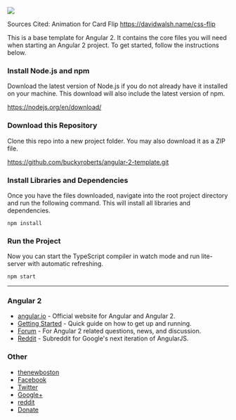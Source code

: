 ![](http://i.imgur.com/CqXcsZ9.png)

Sources Cited:
Animation for Card Flip
https://davidwalsh.name/css-flip


This is a base template for Angular 2. It contains the core files you will need when starting an Angular 2 project.
To get started, follow the instructions below.

### Install Node.js and npm

Download the latest version of Node.js if you do not already have it installed on your machine. This download will also
include the latest version of npm.

https://nodejs.org/en/download/

### Download this Repository

Clone this repo into a new project folder. You may also download it as a ZIP file.

https://github.com/buckyroberts/angular-2-template.git

### Install Libraries and Dependencies

Once you have the files downloaded, navigate into the root project directory and run the following command. This will
install all libraries and dependencies.

`npm install`

### Run the Project

Now you can start the TypeScript compiler in watch mode and run lite-server with automatic refreshing.

`npm start`

***

### Angular 2

- [angular.io](https://angular.io/) - Official website for Angular and Angular 2.
- [Getting Started](https://angular.io/docs/ts/latest/quickstart.html) - Quick guide on how to get up and running.
- [Forum](https://thenewboston.com/forum/category.php?id=111) - For Angular 2 related questions, news, and discussion.
- [Reddit](https://www.reddit.com/r/Angular2/) - Subreddit for Google's next iteration of AngularJS.

### Other

- [thenewboston](https://thenewboston.com/)
- [Facebook](https://www.facebook.com/TheNewBoston-464114846956315/)
- [Twitter](https://twitter.com/bucky_roberts)
- [Google+](https://plus.google.com/+BuckyRoberts)
- [reddit](https://www.reddit.com/r/thenewboston/)
- [Donate](https://www.patreon.com/thenewboston)
